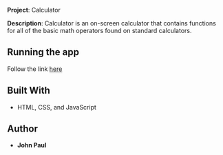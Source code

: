 **Project**: Calculator

**Description**: Calculator is an on-screen calculator that contains functions
for all of the basic math operators found on standard calculators.

## Running the app

Follow the link [here]()

## Built With

*   HTML, CSS, and JavaScript

## Author

*   **John Paul** 

